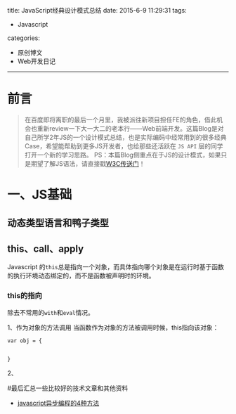 title: JavaScript经典设计模式总结
date: 2015-6-9 11:29:31
tags:

 - Javascript

categories:

 - 原创博文
 - Web开发日记

---


# 前言 #

> 在百度即将离职的最后一个月里，我被派往新项目担任FE的角色，借此机会也重新review一下大一大二的老本行——Web前端开发。这篇Blog是对自己所学2年JS的一个设计模式总结，也是实际编码中经常用到的很多经典Case，希望能帮助到更多JS开发者，也给那些还活跃在 `JS API` 层的同学打开一个新的学习思路。
PS：本篇Blog侧重点在于JS的设计模式，如果只是期望了解JS语法，请直接戳[W3C传送门](http://www.w3school.com.cn/js/index.asp)！
<!--more-->


# 一、JS基础 #

## 动态类型语言和鸭子类型

## this、call、apply
Javascript 的`this`总是指向一个对象，而具体指向哪个对象是在运行时基于函数的执行环境动态绑定的，而不是函数被声明时的环境。

### this的指向
除去不常用的`with`和`eval`情况。

1、作为对象的方法调用
当函数作为对象的方法被调用时候，this指向该对象：
```
var obj = {


}

```

2、


#最后汇总一些比较好的技术文章和其他资料
 - [javascript异步编程的4种方法](http://www.w3cfuns.com/blog-5465288-5408787.html)